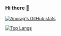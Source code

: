 ### Hi there 👋

[![Anurag's GitHub stats](https://github-readme-stats.vercel.app/api?username=SzymonLeja&count_private=true&theme=dracula)](https://github.com/anuraghazra/github-readme-stats)


[![Top Langs](https://github-readme-stats.vercel.app/api/top-langs/?username=SzymonLeja&theme=dracula)](https://github.com/anuraghazra/github-readme-stats)


<!--
**SzymonLeja/SzymonLeja** is a ✨ _special_ ✨ repository because its `README.md` (this file) appears on your GitHub profile.

Here are some ideas to get you started:

- 🔭 I’m currently working on ...
- 🌱 I’m currently learning ...
- 👯 I’m looking to collaborate on ...
- 🤔 I’m looking for help with ...
- 💬 Ask me about ...
- 📫 How to reach me: ...
- 😄 Pronouns: ...
- ⚡ Fun fact: ...
-->
